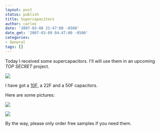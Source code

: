 ```yaml
---
layout: post
status: publish
title: Supercapacitors
author: carlos
date: '2007-03-08 21:47:00 -0500'
date_gmt: '2007-03-09 04:47:00 -0500'
categories:
- General
tags: []
---
```

Today I received some supercapacitors. I'll will use them in an upcoming *TOP SECRET* project.

[![](http://3.bp.blogspot.com/_940DBYqYeYo/RfDn2jzmslI/AAAAAAAAAKQ/AuW2B-x7mdA/s320/box.jpg)](http://3.bp.blogspot.com/_940DBYqYeYo/RfDn2jzmslI/AAAAAAAAAKQ/AuW2B-x7mdA/s1600-h/box.jpg)

I have got a [10F,](http://www.cooperet.com/library/products/PS-5102%20B%20Series.pdf) a 22F and a 50F capacitors.

Here are some pictures:

[![](http://1.bp.blogspot.com/_940DBYqYeYo/RfDn3DzmsmI/AAAAAAAAAKY/O2V_jXyfTGQ/s320/capacitorsbox.jpg)](http://1.bp.blogspot.com/_940DBYqYeYo/RfDn3DzmsmI/AAAAAAAAAKY/O2V_jXyfTGQ/s1600-h/capacitorsbox.jpg)

[![](http://1.bp.blogspot.com/_940DBYqYeYo/RfDn3DzmsnI/AAAAAAAAAKg/t_6JKCLiLTM/s320/supercapacitors.jpg)](http://1.bp.blogspot.com/_940DBYqYeYo/RfDn3DzmsnI/AAAAAAAAAKg/t_6JKCLiLTM/s1600-h/supercapacitors.jpg)

By the way, please only order free samples if you need them.
